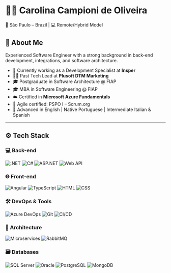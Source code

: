 # 👩‍💻 Carolina Campioni de Oliveira


📍 São Paulo – Brazil | 💻 Remote/Hybrid Model


## 💼 About Me

Experienced Software Engineer with a strong background in back-end development, integrations, and software architecture. 

- 🔧 Currently working as a Development Specialist at **Insper**
- 👩‍💻 Past Tech Lead at **Plusoft DTM Marketing**
- 🎓 Postgraduate in Software Architecture @ FIAP
- 🎓 MBA in Software Engineering @ FIAP
- ☁️ Certified in **Microsoft Azure Fundamentals**
- 📘 Agile certified: PSPO I – Scrum.org
- 💬 Advanced in English | Native Portuguese | Intermediate Italian & Spanish

---

## ⚙️ Tech Stack

### 💻 Back-end
![.NET](https://img.shields.io/badge/.NET-512BD4?style=for-the-badge&logo=dotnet&logoColor=white)
![C#](https://img.shields.io/badge/C%23-239120?style=for-the-badge&logo=csharp&logoColor=white)
![ASP.NET](https://img.shields.io/badge/ASP.NET-5C2D91?style=for-the-badge&logo=dotnet&logoColor=white)
![Web API](https://img.shields.io/badge/WebAPI-7B4FE8?style=for-the-badge&logo=web&logoColor=white)

### 🌐 Front-end
![Angular](https://img.shields.io/badge/Angular-DD0031?style=for-the-badge&logo=angular&logoColor=white)
![TypeScript](https://img.shields.io/badge/TypeScript-3178C6?style=for-the-badge&logo=typescript&logoColor=white)
![HTML](https://img.shields.io/badge/HTML5-E34F26?style=for-the-badge&logo=html5&logoColor=white)
![CSS](https://img.shields.io/badge/CSS3-1572B6?style=for-the-badge&logo=css3&logoColor=white)

### 🛠️ DevOps & Tools
![Azure DevOps](https://img.shields.io/badge/Azure_DevOps-0078D7?style=for-the-badge&logo=azuredevops&logoColor=white)
![Git](https://img.shields.io/badge/Git-F05032?style=for-the-badge&logo=git&logoColor=white)
![CI/CD](https://img.shields.io/badge/CI/CD-00ADD8?style=for-the-badge&logo=githubactions&logoColor=white)

### 🧠 Architecture
![Microservices](https://img.shields.io/badge/Microservices-6DB33F?style=for-the-badge&logo=architecture&logoColor=white)
![RabbitMQ](https://img.shields.io/badge/RabbitMQ-FF6600?style=for-the-badge&logo=rabbitmq&logoColor=white)

### 🗃️ Databases
![SQL Server](https://img.shields.io/badge/SQL_Server-CC2927?style=for-the-badge&logo=microsoftsqlserver&logoColor=white)
![Oracle](https://img.shields.io/badge/Oracle-F80000?style=for-the-badge&logo=oracle&logoColor=white)
![PostgreSQL](https://img.shields.io/badge/PostgreSQL-336791?style=for-the-badge&logo=postgresql&logoColor=white)
![MongoDB](https://img.shields.io/badge/MongoDB-47A248?style=for-the-badge&logo=mongodb&logoColor=white)

